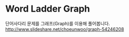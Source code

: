 # Word Ladder Graph
단어사다리 문제를 그래프(Graph)를 이용해 풀어봅니다.
http://www.slideshare.net/choeunwoo/graph-54246208
